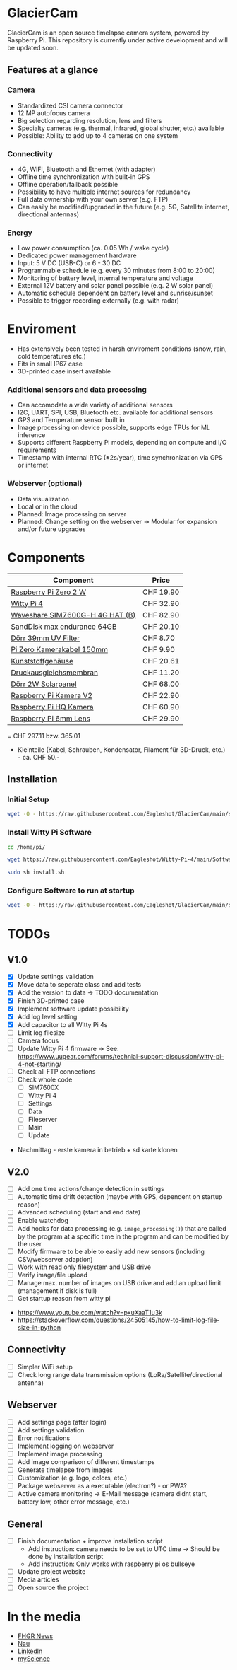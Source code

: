 # GlacierCam
GlacierCam is an open source timelapse camera system, powered by Raspberry Pi. This repository is currently under active development and will be updated soon.

## Features at a glance
### Camera
* Standardized CSI camera connector
* 12 MP autofocus camera
* Big selection regarding resolution, lens and filters
* Specialty cameras (e.g. thermal, infrared, global shutter, etc.) available
* Possible: Ability to add up to 4 cameras on one system

### Connectivity
* 4G, WiFi, Bluetooth and Ethernet (with adapter)
* Offline time synchronization with built-in GPS
* Offline operation/fallback possible
* Possibility to have multiple internet sources for redundancy
* Full data ownership with your own server (e.g. FTP)
* Can easily be modified/upgraded in the future (e.g. 5G, Satellite internet, directional antennas)

### Energy
* Low power consumption (ca. 0.05 Wh / wake cycle)
* Dedicated power management hardware
* Input: 5 V DC (USB-C) or 6 - 30 DC
* Programmable schedule (e.g. every 30 minutes from 8:00 to 20:00)
* Monitoring of battery level, internal temperature and voltage
* External 12V battery and solar panel possible (e.g. 2 W solar panel)
* Automatic schedule dependent on battery level and sunrise/sunset
* Possible to trigger recording externally (e.g. with radar)

# Enviroment
* Has extensively been tested in harsh enviroment conditions (snow, rain, cold temperatures etc.)
* Fits in small IP67 case
* 3D-printed case insert available

### Additional sensors and data processing
* Can accomodate a wide variety of additional sensors
* I2C, UART, SPI, USB, Bluetooth etc. available for additional sensors
* GPS and Temperature sensor built in
* Image processing on device possible, supports edge TPUs for ML inference
* Supports different Raspberry Pi models, depending on compute and I/O requirements
* Timestamp with internal RTC (±2s/year), time synchronization via GPS or internet

### Webserver (optional)
* Data visualization
* Local or in the cloud
* Planned: Image processing on server
* Planned: Change setting on the webserver
-> Modular for expansion and/or future upgrades

# Components
| Component                                      | Price   |
| ---------------------------------------------- | ------- |
| [Raspberry Pi Zero 2 W](https://www.pi-shop.ch/raspberry-pi-zero-2-w) | CHF 19.90 |
| [Witty Pi 4](https://www.pi-shop.ch/witty-pi-4-realtime-clock-and-power-management-for-raspberry-pi) | CHF 32.90 |
| [Waveshare SIM7600G-H 4G HAT (B)](https://www.pi-shop.ch/sim7600g-h-4g-hat-b-for-raspberry-pi) | CHF 82.90 |
| [SandDisk max endurance 64GB](https://www.digitec.ch/en/s1/product/sandisk-max-endurance-microsd-64-gb-u3-uhs-i-memory-card-12705313?ip=sandisk+max+endurance) | CHF 20.10 |
| [Dörr 39mm UV Filter](https://www.digitec.ch/en/s1/product/doerr-lens-filter-digiline-hd-slim-39-mm-39-mm-uv-filter-filters-photography-13034018) | CHF 8.70 |
| [Pi Zero Kamerakabel 150mm](https://www.pi-shop.ch/raspberry-pi-zero-kamera-kabel-300mm) | CHF 9.90 |
| [Kunststoffgehäuse](https://www.distrelec.ch/de/kunststoffgehaeuse-82x80x55mm-dunkelgrau-abs-ip67-rnd-components-rnd-455-01032/p/30128636) | CHF 20.61 |
| [Druckausgleichsmembran](https://www.distrelec.ch/de/druckausgleichsstopfen-m12-12-2mm-ip67-ip69k-polyamid-grau-gore-associates-gmbh-pmf100321-grey/p/15015938?queryFromSuggest=true&itemList=suggested_search) | CHF 11.20 |
| [Dörr 2W Solarpanel](https://www.digitec.ch/en/s1/product/doerr-li-1500-12v6v-204446-solar-panel-wildlife-cameras-35520370) | CHF 68.00 |
| [Raspberry Pi Kamera V2](https://www.pi-shop.ch/raspberry-pi-kamera-module-v2) | CHF 22.90 |
| [Raspberry Pi HQ Kamera](https://www.pi-shop.ch/hq-camera) | CHF 60.90 |
| [Raspberry Pi 6mm Lens](https://www.pi-shop.ch/official-raspberry-pi-6mm-wide-angle-lens) | CHF 29.90 |

= CHF 297.11 bzw. 365.01

+ Kleinteile (Kabel, Schrauben, Kondensator, Filament für 3D-Druck, etc.) - ca. CHF 50.-

## Installation
### Initial Setup
```bash
wget -O - https://raw.githubusercontent.com/Eagleshot/GlacierCam/main/script.sh | sudo sh
```
### Install Witty Pi Software
```bash
cd /home/pi/
```
```bash
wget https://raw.githubusercontent.com/Eagleshot/Witty-Pi-4/main/Software/install.sh
```
```bash
sudo sh install.sh
```
### Configure Software to run at startup
```bash
wget -O - https://raw.githubusercontent.com/Eagleshot/GlacierCam/main/script2.sh | sudo sh
```

# TODOs
## V1.0
- [X] Update settings validation
- [X] Move data to seperate class and add tests
- [X] Add the version to data -> TODO documentation
- [X] Finish 3D-printed case
- [X] Implement software update possibility
- [X] Add log level setting
- [X] Add capacitor to all Witty Pi 4s
- [ ] Limit log filesize
- [ ] Camera focus
- [ ] Update Witty Pi 4 firmware -> See: https://www.uugear.com/forums/technial-support-discussion/witty-pi-4-not-starting/
- [ ] Check all FTP connections
- [ ] Check whole code
    - [ ] SIM7600X
    - [ ] Witty Pi 4
    - [ ] Settings
    - [ ] Data
    - [ ] Fileserver
    - [ ] Main
    - [ ] Update

* Nachmittag - erste kamera in betrieb + sd karte klonen

## V2.0
- [ ] Add one time actions/change detection in settings
- [ ] Automatic time drift detection (maybe with GPS, dependent on startup reason)
- [ ] Advanced scheduling (start and end date)
- [ ] Enable watchdog
- [ ] Add hooks for data processing (e.g. `image_processing()`) that are called by the program at a specific time in the program and can be modified by the user
- [ ] Modify firmware to be able to easily add new sensors (including CSV/webserver adaption)
- [ ] Work with read only filesystem and USB drive
- [ ] Verify image/file upload
- [ ] Manage max. number of images on USB drive and add an upload limit (management if disk is full)
- [ ] Get startup reason from witty pi
- https://www.youtube.com/watch?v=pxuXaaT1u3k
- https://stackoverflow.com/questions/24505145/how-to-limit-log-file-size-in-python

## Connectivity
- [ ] Simpler WiFi setup
- [ ] Check long range data transmission options (LoRa/Satellite/directional antenna)

## Webserver
- [ ] Add settings page (after login)
- [ ] Add settings validation
- [ ] Error notifications
- [ ] Implement logging on webserver
- [ ] Implement image processing
- [ ] Add image comparison of different timestamps
- [ ] Generate timelapse from images
- [ ] Customization (e.g. logo, colors, etc.)
- [ ] Package webserver as a executable (electron?) - or PWA?
- [ ] Active camera monitoring -> E-Mail message (camera didnt start, battery low, other error message, etc.)

## General
- [ ] Finish documentation + improve installation script
    * Add instruction: camera needs to be set to UTC time -> Should be done by installation script
    * Add instruction: Only works with raspberry pi os bullseye
- [ ] Update project website
- [ ] Media articles
- [ ] Open source the project

# In the media
* [FHGR News](https://www.fhgr.ch/news/newsdetail/photonics-absolvent-gewinnt-ruag-innovation-award/)
* [Nau](https://www.nau.ch/ort/chur/fh-graubunden-photonics-absolvent-gewinnt-ruag-innovation-award-66625517)
* [LinkedIn](https://www.linkedin.com/posts/ruag-ag_news-fh-graub%C3%BCnden-activity-7117803653880569858-ut_M)
* [myScience](https://www.myscience.ch/de/news/wire/photonics_bachelorarbeit_wird_praemiert-2023-fhgr)
